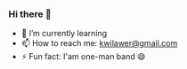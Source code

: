 ### Hi there 👋

<!--
**kwilawer/kwilawer** is a ✨ _special_ ✨ repository because its `README.md` (this file) appears on your GitHub profile.

Here are some ideas to get you started:
- 🔭 I’m currently working on ...
- 👯 I’m looking to collaborate on ...
- 🤔 I’m looking for help with ...
- 💬 Ask me about ...
- 😄 Pronouns: ...

-->

- 🌱 I’m currently learning 
- 📫 How to reach me: kwilawer@gmail.com
- ⚡ Fun fact: I'am one-man band 😄

